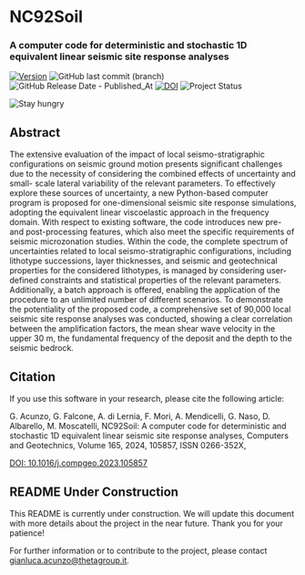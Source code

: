 # NC92Soil
### A computer code for deterministic and stochastic 1D equivalent linear seismic site response analyses

[![Version](https://img.shields.io/badge/Version%20-%200.2%20-%20Green)](https://github.com/giaacunzo/NC92Soil/releases/tag/v.0.2)
![GitHub last commit (branch)](https://img.shields.io/github/last-commit/giaacunzo/NC92Soil/master)
![GitHub Release Date - Published_At](https://img.shields.io/github/release-date/giaacunzo/NC92Soil)
[![DOI](https://img.shields.io/badge/DOI%20-%2010.1016%2Fj.compgeo.2023.105857%20-%20blue)](https://doi.org/10.1016/j.compgeo.2023.105857)
![Project Status](https://img.shields.io/badge/Project%20Status%20-%20Beta%20-%20blue)

![Stay hungry](https://img.shields.io/badge/Stay%20hungry%20-%20Stay%20NC92Soil%20-%20gold)


## Abstract

The extensive evaluation of the impact of local seismo-stratigraphic configurations on seismic ground motion
presents significant challenges due to the necessity of considering the combined effects of uncertainty and small-
scale lateral variability of the relevant parameters. To effectively explore these sources of uncertainty, a new
Python-based computer program is proposed for one-dimensional seismic site response simulations, adopting the
equivalent linear viscoelastic approach in the frequency domain. With respect to existing software, the code
introduces new pre- and post-processing features, which also meet the specific requirements of seismic microzonation
studies. Within the code, the complete spectrum of uncertainties related to local seismo-stratigraphic
configurations, including lithotype successions, layer thicknesses, and seismic and geotechnical properties for
the considered lithotypes, is managed by considering user-defined constraints and statistical properties of the
relevant parameters. Additionally, a batch approach is offered, enabling the application of the procedure to an
unlimited number of different scenarios. To demonstrate the potentiality of the proposed code, a comprehensive
set of 90,000 local seismic site response analyses was conducted, showing a clear correlation between the
amplification factors, the mean shear wave velocity in the upper 30 m, the fundamental frequency of the deposit
and the depth to the seismic bedrock.

## Citation

If you use this software in your research, please cite the following article:

G. Acunzo, G. Falcone, A. di Lernia, F. Mori, A. Mendicelli, G. Naso, D. Albarello, M. Moscatelli,
NC92Soil: A computer code for deterministic and stochastic 1D equivalent linear seismic site response analyses,
Computers and Geotechnics, Volume 165, 2024, 105857, ISSN 0266-352X,

[DOI: 10.1016/j.compgeo.2023.105857](https://doi.org/10.1016/j.compgeo.2023.105857)

## README Under Construction

This README is currently under construction. We will update this document with more details about the project in the near future. Thank you for your patience!

For further information or to contribute to the project, please contact [gianluca.acunzo@thetagroup.it](mailto:gianluca.acunzo@thetagroup.it).